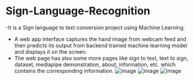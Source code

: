 # Sign-Language-Recognition
-It is a Sign language to text conversion project using Machine Learning.
- A web app interface captures the hand image from webcam feed and then predicts its output from backend trained machine learning model and displays it on the screen.
- The web page has also some more pages like sign to text, text to sign, dataset, mediapipe demonstration, about, information, etc. which contains the corresponding information.
![image](https://user-images.githubusercontent.com/67855452/169707625-894a5c43-b954-4938-9a98-b267af30e676.png)
![image](https://user-images.githubusercontent.com/67855452/169707640-e4118a77-3214-4243-ac6b-e32cd87e5672.png)
![image](https://user-images.githubusercontent.com/67855452/169707644-d801eb07-1810-4c49-8121-30e973842513.png)

